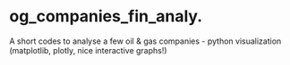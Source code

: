 # og_companies_fin_analy.
A short codes to analyse a few oil &amp; gas companies - python visualization (matplotlib, plotly, nice interactive graphs!)
